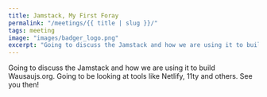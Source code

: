 ```yaml
---
title: Jamstack, My First Foray
permalink: "/meetings/{{ title | slug }}/"
tags: meeting
image: "images/badger_logo.png"
excerpt: "Going to discuss the Jamstack and how we are using it to build Wausaujs.org. Going to be looking at tools like Netlify, 11ty and others. See you then!"
---
```


Going to discuss the Jamstack and how we are using it to build Wausaujs.org. Going to be looking at tools like Netlify, 11ty and others. See you then!
